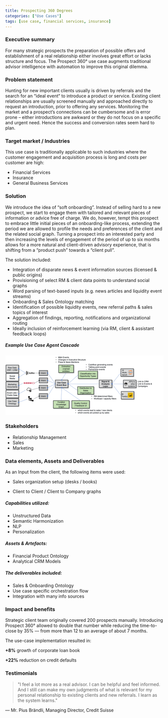 ```yaml
---
title: Prospecting 360 Degrees
categories: ["Use Cases"]
tags: [use case, financial services, insurance]
---
```


### Executive summary
For many strategic prospects the preparation of possible offers and establishment of a real relationship either involves great effort or lacks structure and focus. The Prospect 360° use case augments traditional advisor intelligence with automation to improve this original dilemma.

<!-- 2 Problem statement -->
### Problem statement
Hunting for new important clients usually is driven by referrals and the search for an “ideal event“ to introduce a product or service. Existing client relationships are usually screened manually and approached directly to request an introduction, prior to offering any services. Monitoring the market and a prospect’s connections can be cumbersome and is error prone – either introductions are awkward or they do not focus on a specific and urgent need. Hence the success and conversion rates seem hard to plan.

<!-- 3 Target markets -->
### Target market / Industries
This use case is traditionally applicable to such industries where the customer engagement and acquisition process is long and costs per customer are high: 

* Financial Services
* Insurance
* General Business Services

<!-- 4 Solution description -->

### Solution
We introduce the idea of “soft onboarding”. Instead of selling hard to a new prospect, we start to engage them with tailored and relevant pieces of information or advice free of charge. We do, however, tempt this prospect to embrace little initial pieces of an onboarding-like process, extending the period we are allowed to profile the needs and preferences of the client and the related social graph. Turning a prospect into an interested party and then increasing the levels of engagement of the period of up to six months allows for a more natural and client-driven advisory experience, that is shifting from a “product push” towards a “client pull”.

The solution included:

- Integration of disparate news & event information sources (licensed & public origins)
- Provisioning of select RM & client data points to understand social graphs
- Word parsing of text-based inputs (e.g. news articles and liquidity event streams)
- Onboarding & Sales Ontology matching
- Identification of possible liquidity events, new referral paths & sales topics of interest
- Aggregation of findings, reporting, notifications and organizational routing
- Ideally inclusion of reinforcement learning (via RM, client & assistant feedback loops)



##### Example Use Case Agent Cascade



![Example Prospecting 360 Event Cascade](./img/uc_001_2021.png)

<!-- 5 Stakeholders -->

### Stakeholders
- Relationship Management
- Sales
- Marketing

<!-- 6 Inputs, tools and deliverables -->
### Data elements, Assets and Deliverables

As an Input from the client, the following items were used:

- Sales organization setup (desks / books)
  
- Client to Client / Client to Company graphs

##### Capabilities utilized:

- Unstructured Data  
- Semantic Harmonization
- NLP  
- Personalization

##### Assets & Artefacts:

- Financial Product Ontology
- Analytical CRM Models

##### The deliverables included:

- Sales & Onboarding Ontology
- Use case specific orchestration flow
- Integration with many info sources

<!-- 7 Implementation results -->
### Impact and benefits
Strategic client team originally covered 200 prospects manually. Introducing Prospect 360° allowed to double that number while reducing the time-to-close by 35% — from more than 12 to an average of about 7 months.

The use-case implementation resulted in:

**+8%** growth of corporate loan book

**+22%** reduction on credit defaults

<!-- 8 Testimonials -->

### Testimonials

> "I feel a lot more as a real advisor. I can be helpful and feel informed. And I still can make my own judgments of what is relevant for my personal relationship to existing clients and new referrals. I learn as the system learns."

— Mr. Pius Brändli, Managing Director, Credit Suisse

